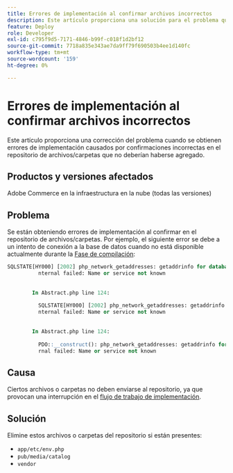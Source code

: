 ```yaml
---
title: Errores de implementación al confirmar archivos incorrectos
description: Este artículo proporciona una solución para el problema que se produce cuando se producen errores de implementación causados por confirmaciones incorrectas en el repositorio de archivos/carpetas que no deberían haberse agregado.
feature: Deploy
role: Developer
exl-id: c795f9d5-7171-4846-b99f-c018f1d2bf12
source-git-commit: 7718a835e343ae7da9ff79f690503b4ee1d140fc
workflow-type: tm+mt
source-wordcount: '159'
ht-degree: 0%

---
```


# Errores de implementación al confirmar archivos incorrectos

Este artículo proporciona una corrección del problema cuando se obtienen errores de implementación causados por confirmaciones incorrectas en el repositorio de archivos/carpetas que no deberían haberse agregado.

## Productos y versiones afectados

Adobe Commerce en la infraestructura en la nube (todas las versiones)

## Problema

Se están obteniendo errores de implementación al confirmar en el repositorio de archivos/carpetas. Por ejemplo, el siguiente error se debe a un intento de conexión a la base de datos cuando no está disponible actualmente durante la [Fase de compilación](https://experienceleague.adobe.com/docs/commerce-cloud-service/user-guide/develop/deploy/process.html#build-phase):

```SQL
SQLSTATE[HY000] [2002] php_network_getaddresses: getaddrinfo for database.i  
          nternal failed: Name or service not known                                    
                                                                                       
        
        In Abstract.php line 124:
                                                                                       
          SQLSTATE[HY000] [2002] php_network_getaddresses: getaddrinfo for database.i  
          nternal failed: Name or service not known                                    
                                                                                       
        
        In Abstract.php line 124:
                                                                                       
          PDO::__construct(): php_network_getaddresses: getaddrinfo for database.inte  
          rnal failed: Name or service not known       
```

## Causa

Ciertos archivos o carpetas no deben enviarse al repositorio, ya que provocan una interrupción en el [flujo de trabajo de implementación](https://experienceleague.adobe.com/docs/commerce-cloud-service/user-guide/develop/deploy/process.html).

## Solución

Elimine estos archivos o carpetas del repositorio si están presentes:

* `app/etc/env.php`
* `pub/media/catalog`
* `vendor`
